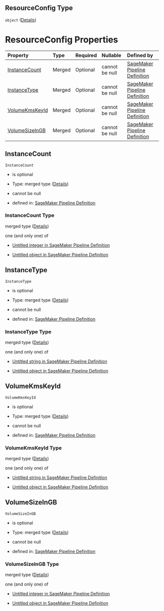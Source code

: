 ## ResourceConfig Type

`object` ([Details](pipeline-definition-definitions-hyperparametertrainingjobdefinition-properties-resourceconfig.md))

# ResourceConfig Properties

| Property                          | Type   | Required | Nullable       | Defined by                                                                                                                                                                                                                                                                                        |
| :-------------------------------- | :----- | :------- | :------------- | :------------------------------------------------------------------------------------------------------------------------------------------------------------------------------------------------------------------------------------------------------------------------------------------------ |
| [InstanceCount](#instancecount)   | Merged | Optional | cannot be null | [SageMaker Pipeline Definition](pipeline-definition-definitions-integerargumentvalue.md "https://github.com/jerrypeng7773/sagemaker-model-building-pipeline-definition-JSON-schema/schema/#/definitions/HyperParameterTrainingJobDefinition/properties/ResourceConfig/properties/InstanceCount")  |
| [InstanceType](#instancetype)     | Merged | Optional | cannot be null | [SageMaker Pipeline Definition](pipeline-definition-definitions-stringargumentvalue.md "https://github.com/jerrypeng7773/sagemaker-model-building-pipeline-definition-JSON-schema/schema/#/definitions/HyperParameterTrainingJobDefinition/properties/ResourceConfig/properties/InstanceType")    |
| [VolumeKmsKeyId](#volumekmskeyid) | Merged | Optional | cannot be null | [SageMaker Pipeline Definition](pipeline-definition-definitions-stringargumentvalue.md "https://github.com/jerrypeng7773/sagemaker-model-building-pipeline-definition-JSON-schema/schema/#/definitions/HyperParameterTrainingJobDefinition/properties/ResourceConfig/properties/VolumeKmsKeyId")  |
| [VolumeSizeInGB](#volumesizeingb) | Merged | Optional | cannot be null | [SageMaker Pipeline Definition](pipeline-definition-definitions-integerargumentvalue.md "https://github.com/jerrypeng7773/sagemaker-model-building-pipeline-definition-JSON-schema/schema/#/definitions/HyperParameterTrainingJobDefinition/properties/ResourceConfig/properties/VolumeSizeInGB") |

## InstanceCount



`InstanceCount`

*   is optional

*   Type: merged type ([Details](pipeline-definition-definitions-integerargumentvalue.md))

*   cannot be null

*   defined in: [SageMaker Pipeline Definition](pipeline-definition-definitions-integerargumentvalue.md "https://github.com/jerrypeng7773/sagemaker-model-building-pipeline-definition-JSON-schema/schema/#/definitions/HyperParameterTrainingJobDefinition/properties/ResourceConfig/properties/InstanceCount")

### InstanceCount Type

merged type ([Details](pipeline-definition-definitions-integerargumentvalue.md))

one (and only one) of

*   [Untitled integer in SageMaker Pipeline Definition](pipeline-definition-definitions-integerargumentvalue-oneof-0.md "check type definition")

*   [Untitled object in SageMaker Pipeline Definition](pipeline-definition-definitions-getfunction.md "check type definition")

## InstanceType



`InstanceType`

*   is optional

*   Type: merged type ([Details](pipeline-definition-definitions-stringargumentvalue.md))

*   cannot be null

*   defined in: [SageMaker Pipeline Definition](pipeline-definition-definitions-stringargumentvalue.md "https://github.com/jerrypeng7773/sagemaker-model-building-pipeline-definition-JSON-schema/schema/#/definitions/HyperParameterTrainingJobDefinition/properties/ResourceConfig/properties/InstanceType")

### InstanceType Type

merged type ([Details](pipeline-definition-definitions-stringargumentvalue.md))

one (and only one) of

*   [Untitled string in SageMaker Pipeline Definition](pipeline-definition-definitions-stringargumentvalue-oneof-0.md "check type definition")

*   [Untitled object in SageMaker Pipeline Definition](pipeline-definition-definitions-getfunction.md "check type definition")

## VolumeKmsKeyId



`VolumeKmsKeyId`

*   is optional

*   Type: merged type ([Details](pipeline-definition-definitions-stringargumentvalue.md))

*   cannot be null

*   defined in: [SageMaker Pipeline Definition](pipeline-definition-definitions-stringargumentvalue.md "https://github.com/jerrypeng7773/sagemaker-model-building-pipeline-definition-JSON-schema/schema/#/definitions/HyperParameterTrainingJobDefinition/properties/ResourceConfig/properties/VolumeKmsKeyId")

### VolumeKmsKeyId Type

merged type ([Details](pipeline-definition-definitions-stringargumentvalue.md))

one (and only one) of

*   [Untitled string in SageMaker Pipeline Definition](pipeline-definition-definitions-stringargumentvalue-oneof-0.md "check type definition")

*   [Untitled object in SageMaker Pipeline Definition](pipeline-definition-definitions-getfunction.md "check type definition")

## VolumeSizeInGB



`VolumeSizeInGB`

*   is optional

*   Type: merged type ([Details](pipeline-definition-definitions-integerargumentvalue.md))

*   cannot be null

*   defined in: [SageMaker Pipeline Definition](pipeline-definition-definitions-integerargumentvalue.md "https://github.com/jerrypeng7773/sagemaker-model-building-pipeline-definition-JSON-schema/schema/#/definitions/HyperParameterTrainingJobDefinition/properties/ResourceConfig/properties/VolumeSizeInGB")

### VolumeSizeInGB Type

merged type ([Details](pipeline-definition-definitions-integerargumentvalue.md))

one (and only one) of

*   [Untitled integer in SageMaker Pipeline Definition](pipeline-definition-definitions-integerargumentvalue-oneof-0.md "check type definition")

*   [Untitled object in SageMaker Pipeline Definition](pipeline-definition-definitions-getfunction.md "check type definition")

